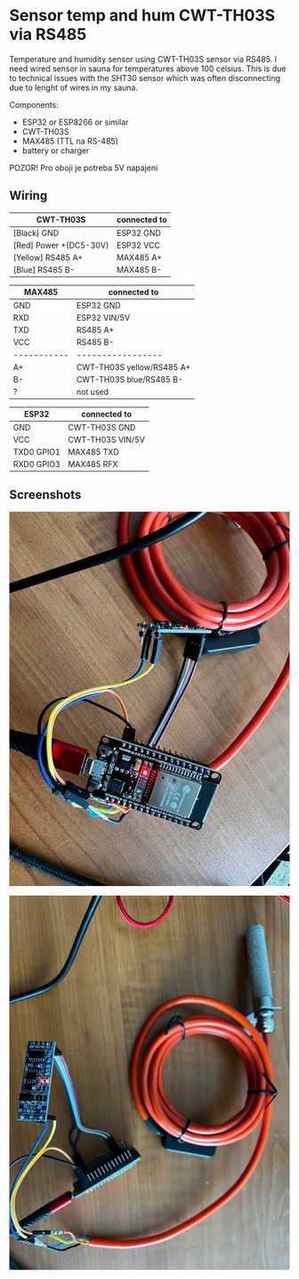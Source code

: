 
# Sensor temp and hum CWT-TH03S via RS485

Temperature and humidity sensor using CWT-TH03S sensor via RS485. I need wired sensor in sauna for temperatures above 100 celsius. This is due to technical issues with the SHT30 sensor which was often disconnecting due to lenght of wires in my sauna. 




Components:

- ESP32 or ESP8266 or similar
- CWT-TH03S
- MAX485 (TTL na RS-485)
- battery or charger

POZOR! Pro oboji je potreba 5V napajeni

## Wiring

| CWT-TH03S                   | connected to     |
| ---------------------------| ---------- |
| [Black]    GND              | ESP32 GND  |
| [Red]      Power +(DC5-30V) | ESP32 VCC  |
| [Yellow]   RS485 A+         | MAX485 A+  |
| [Blue]     RS485 B-         | MAX485 B-  |


| MAX485      | connected to      |
| ----------- | -----------------| 
| GND         | ESP32 GND              | 
| RXD         | ESP32 VIN/5V | 
| TXD         | RS485 A+         | 
| VCC         | RS485 B-         | 
| ----------- | -----------------|
| A+          | CWT-TH03S yellow/RS485 A+              | 
| B-          | CWT-TH03S blue/RS485 B- | 
| ?           | not used         | 


| ESP32      | connected to      |
| ----------- | -----------------| 
| GND         | CWT-TH03S GND    | 
| VCC         | CWT-TH03S VIN/5V | 
| TXD0 GPIO1  | MAX485 TXD       | 
| RXD0 GPIO3  | MAX485 RFX       | 


## Screenshots

![App Screenshot](https://github.com/jindrich296/sensor-temp-hum-CWT-TH03S-via-RS485/blob/main/IMG_2034.jpg)

![App Screenshot](https://github.com/jindrich296/sensor-temp-hum-CWT-TH03S-via-RS485/blob/main/IMG_2033.jpg)
